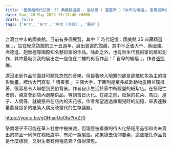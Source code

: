 ```yaml
---
title: '國美館時代記憶：35 典藏精選展 - 張徐展 ( 靈靈參 )『自卑的蝙蝠』，重現紙紮店邊緣光景'
date: Sun, 28 May 2023 15:17:48 +0000
draft: false
tags: ['Art', 'Art', '中文 (台灣)', '藝術']
---
```


台灣台中市的國美館，目前有多個展覽，其中『 時代記憶：國美館 35 典藏精選展 』，旨在紀念該館的三十五週年，展出豐富的館藏，其中不乏張大千、蔡國強、席德進、趙無極等國際知名藝術家的作品。除此之外，也有新生代藝術家的精彩創作，其中最吸引我的展出之一是位在二樓的影音作品：『 自卑的蝙蝠 』，作者[張徐展](https://www.instagram.com/zhangxu_zhan/)。

還沒走到作品前面就可聽見悠然的音樂，但接著映入眼簾的卻是詭橘紅色為主的投影動畫，牌坊大門寫有「 積善家 」三個大字，下面則是眾多紙紮動物旋轉並簇擁著，很容易令人聯想到民俗背景。作者自小生活於家中所經營的紙紮店。在祭祀亡者前，親友會到店內選購供品，等到吉日火化。在那之前，紙紮的花朵、馬匹、屋子、人偶等，就被懸吊在店內的天花板。作者希望透過重現兒時的記憶，來表達數量愈發眾多的紙紮人偶反映當代的生存議題。

https://youtu.be/gOHnarUe0Iw?t=270

祭奠幾乎不可能在華人社會中被抹滅，但理應被看重的待火化祭祀用品卻和尚未賣出的商品一同擠在糊紙店中、有如一窩蝙蝠。如果褪去信仰要素，這些紙扎作品會是什麼樣貌，又對生者有何種意涵？值得深思。